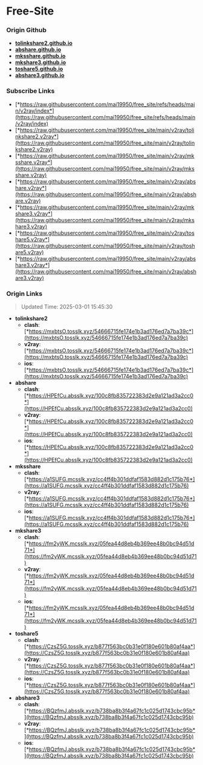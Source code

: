 # Free-Site

### Origin Github

- [**tolinkshare2.github.io**](https://github.com/tolinkshare2/tolinkshare2.github.io)
- [**abshare.github.io**](https://github.com/abshare/abshare.github.io)
- [**mksshare.github.io**](https://github.com/mksshare/mksshare.github.io)
- [**mkshare3.github.io**](https://github.com/mkshare3/mkshare3.github.io)
- [**toshare5.github.io**](https://github.com/toshare5/toshare5.github.io)
- [**abshare3.github.io**](https://github.com/abshare3/abshare3.github.io)

### Subscribe Links

- [*https://raw.githubusercontent.com/mai19950/free_site/refs/heads/main/v2ray/index*](https://raw.githubusercontent.com/mai19950/free_site/refs/heads/main/v2ray/index)
- [*https://raw.githubusercontent.com/mai19950/free_site/main/v2ray/tolinkshare2.v2ray*](https://raw.githubusercontent.com/mai19950/free_site/main/v2ray/tolinkshare2.v2ray)
- [*https://raw.githubusercontent.com/mai19950/free_site/main/v2ray/mksshare.v2ray*](https://raw.githubusercontent.com/mai19950/free_site/main/v2ray/mksshare.v2ray)
- [*https://raw.githubusercontent.com/mai19950/free_site/main/v2ray/abshare.v2ray*](https://raw.githubusercontent.com/mai19950/free_site/main/v2ray/abshare.v2ray)
- [*https://raw.githubusercontent.com/mai19950/free_site/main/v2ray/mkshare3.v2ray*](https://raw.githubusercontent.com/mai19950/free_site/main/v2ray/mkshare3.v2ray)
- [*https://raw.githubusercontent.com/mai19950/free_site/main/v2ray/toshare5.v2ray*](https://raw.githubusercontent.com/mai19950/free_site/main/v2ray/toshare5.v2ray)
- [*https://raw.githubusercontent.com/mai19950/free_site/main/v2ray/abshare3.v2ray*](https://raw.githubusercontent.com/mai19950/free_site/main/v2ray/abshare3.v2ray)

### Origin Links

> Updated Time: 2025-03-01 15:45:30

- **tolinkshare2**
  - **clash**: [*https://mxbtsO.tosslk.xyz/54666715fe174e1b3ad176ed7a7ba39c*](https://mxbtsO.tosslk.xyz/54666715fe174e1b3ad176ed7a7ba39c)
  - **v2ray**: [*https://mxbtsO.tosslk.xyz/54666715fe174e1b3ad176ed7a7ba39c*](https://mxbtsO.tosslk.xyz/54666715fe174e1b3ad176ed7a7ba39c)
  - **ios**: [*https://mxbtsO.tosslk.xyz/54666715fe174e1b3ad176ed7a7ba39c*](https://mxbtsO.tosslk.xyz/54666715fe174e1b3ad176ed7a7ba39c)
- **abshare**
  - **clash**: [*https://HPEfCu.absslk.xyz/100c8fb835722383d2e9a121ad3a2cc0*](https://HPEfCu.absslk.xyz/100c8fb835722383d2e9a121ad3a2cc0)
  - **v2ray**: [*https://HPEfCu.absslk.xyz/100c8fb835722383d2e9a121ad3a2cc0*](https://HPEfCu.absslk.xyz/100c8fb835722383d2e9a121ad3a2cc0)
  - **ios**: [*https://HPEfCu.absslk.xyz/100c8fb835722383d2e9a121ad3a2cc0*](https://HPEfCu.absslk.xyz/100c8fb835722383d2e9a121ad3a2cc0)
- **mksshare**
  - **clash**: [*https://a1SUFG.mcsslk.xyz/cc4ff4b301ddfaf1583d882d1c175b76*](https://a1SUFG.mcsslk.xyz/cc4ff4b301ddfaf1583d882d1c175b76)
  - **v2ray**: [*https://a1SUFG.mcsslk.xyz/cc4ff4b301ddfaf1583d882d1c175b76*](https://a1SUFG.mcsslk.xyz/cc4ff4b301ddfaf1583d882d1c175b76)
  - **ios**: [*https://a1SUFG.mcsslk.xyz/cc4ff4b301ddfaf1583d882d1c175b76*](https://a1SUFG.mcsslk.xyz/cc4ff4b301ddfaf1583d882d1c175b76)
- **mkshare3**
  - **clash**: [*https://fm2yWK.mcsslk.xyz/05fea44d8eb4b369ee48b0bc94d51d71*](https://fm2yWK.mcsslk.xyz/05fea44d8eb4b369ee48b0bc94d51d71)
  - **v2ray**: [*https://fm2yWK.mcsslk.xyz/05fea44d8eb4b369ee48b0bc94d51d71*](https://fm2yWK.mcsslk.xyz/05fea44d8eb4b369ee48b0bc94d51d71)
  - **ios**: [*https://fm2yWK.mcsslk.xyz/05fea44d8eb4b369ee48b0bc94d51d71*](https://fm2yWK.mcsslk.xyz/05fea44d8eb4b369ee48b0bc94d51d71)
- **toshare5**
  - **clash**: [*https://CzsZ5G.tosslk.xyz/b877f563bc0b31e0f180e601b80af4aa*](https://CzsZ5G.tosslk.xyz/b877f563bc0b31e0f180e601b80af4aa)
  - **v2ray**: [*https://CzsZ5G.tosslk.xyz/b877f563bc0b31e0f180e601b80af4aa*](https://CzsZ5G.tosslk.xyz/b877f563bc0b31e0f180e601b80af4aa)
  - **ios**: [*https://CzsZ5G.tosslk.xyz/b877f563bc0b31e0f180e601b80af4aa*](https://CzsZ5G.tosslk.xyz/b877f563bc0b31e0f180e601b80af4aa)
- **abshare3**
  - **clash**: [*https://BQzfmJ.absslk.xyz/b738ba8b3f4a67fc1c025d1743cbc95b*](https://BQzfmJ.absslk.xyz/b738ba8b3f4a67fc1c025d1743cbc95b)
  - **v2ray**: [*https://BQzfmJ.absslk.xyz/b738ba8b3f4a67fc1c025d1743cbc95b*](https://BQzfmJ.absslk.xyz/b738ba8b3f4a67fc1c025d1743cbc95b)
  - **ios**: [*https://BQzfmJ.absslk.xyz/b738ba8b3f4a67fc1c025d1743cbc95b*](https://BQzfmJ.absslk.xyz/b738ba8b3f4a67fc1c025d1743cbc95b)
